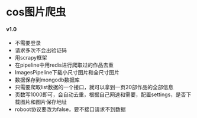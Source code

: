 # cos图片爬虫
#### v1.0
- 不需要登录
- 请求多次不会出验证码
- 用scrapy框架
- 在pipeline中用redis进行爬取过的作品去重
- ImagesPipeline下载小尺寸图片和全尺寸图片
- 数据保存到mongodb数据库
- 只需要爬取list数据的一个接口，就可以拿到一页20部作品的全部信息
- 页数写1000即可，会自动去重，根据自己网速和需要，配置settings，是否下载图片和图片保存地址
- roboot协议要改为false，要不接口请求不到数据

